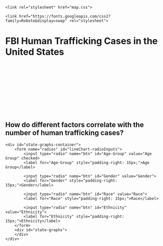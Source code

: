 
<html lang="en">
<head>
    <meta charset="UTF-8">
    <title>Human Trafficking in the US</title>
    <script src="https://d3js.org/d3.v5.min.js"></script>
    <script src="https://unpkg.com/topojson@3"></script>
    <script src="main.js"></script>
    <script src="https://cdnjs.cloudflare.com/ajax/libs/d3-tip/0.7.1/d3-tip.min.js"></script>


    <link rel="stylesheet" href="map.css">
<!--    <link rel="stylesheet" href="line-chart.css">-->

    <link href="https://fonts.googleapis.com/css2?family=Roboto&display=swap" rel="stylesheet">
</head>

<body>

<div id="mapdiv">
    <div class="heading">
        <h1>FBI Human Trafficking Cases in the United States</h1>
    </div>  
    <svg id="mapsvg_pr">
        <defs>
            <pattern id="hash" patternUnits="userSpaceOnUse" patternTransform="rotate(45)" width="8" height="8" x="0" y="0">
                <g id="hash-g">
                    <path d="M 0 0 L 0 10"></path>
                </g>
            </pattern>
          </defs>
    </svg>
</div>

<div class="State-Comparisons">
    <h2>How do different factors correlate with the number of human trafficking cases?</h2>



    <div id="state-graphs-container">
        <form name="radios" id="lineChart-radioInputs">
            <input type="radio" name="btn" id="Age-Group" value="Age Group" checked>
            <label for="Age-Group" style="padding-right: 15px;">Age Group</label>

            <input type="radio" name="btn" id="Gender" value="Gender">
            <label for="Gender" style="padding-right: 15px;">Gender</label>

            <input type="radio" name="btn" id="Race" value="Race">
            <label for="Race" style="padding-right: 15px;">Race</label>

            <input type="radio" name="btn" id="Ethnicity" value="Ethnicity">
            <label for="Ethnicity" style="padding-right: 15px;">Ethnicity</label>
        </form>
        <div id="state-graphs">
        </div>
    </div>
</div>

</body>
</html>

<!-- Line chart loading -->
<!--<script type="module" src="line-chart.js"></script>-->

<!-- Loading D3 v5 here -->
<script src="https://d3js.org/d3.v5.min.js"></script>
<script src="https://d3js.org/d3-array.v2.js"></script>
<script src="https://d3js.org/d3.v5.js"></script>


